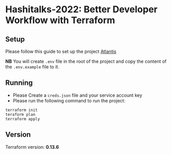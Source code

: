 # Hashitalks-2022: Better Developer Workflow with Terraform



## Setup
Please follow this guide to set up the project [Atlantis](https://www.runatlantis.io/guide/testing-locally.html#install-terraform)

**NB** You will create `.env` file in the root of the project and copy the content of the `.env.example` file to it.



## Running
* Please Create a `creds.json` file and your service account key
* Please run the following command to run the project: 
```shell
terraform init
teraform plan
terraform apply
```

## Version
Terraform version: **0.13.6**

